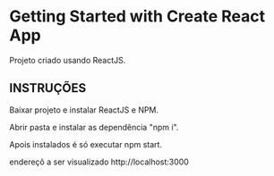 # Getting Started with Create React App

Projeto criado usando ReactJS.

## INSTRUÇÕES

Baixar projeto e instalar ReactJS e NPM.

Abrir pasta e instalar as dependência "npm i".

Apois instalados é só executar npm start.

endereçõ a ser visualizado http://localhost:3000
